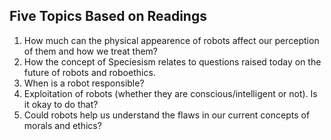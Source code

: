 ## Five Topics Based on Readings

1. How much can the physical appearence of robots affect our perception of them and how we treat them?
2. How the concept of Speciesism relates to questions raised today on the future of robots and roboethics.
3. When is a robot responsible?
4. Exploitation of robots (whether they are conscious/intelligent or not). Is it okay to do that?
5. Could robots help us understand the flaws in our current concepts of morals and ethics?
